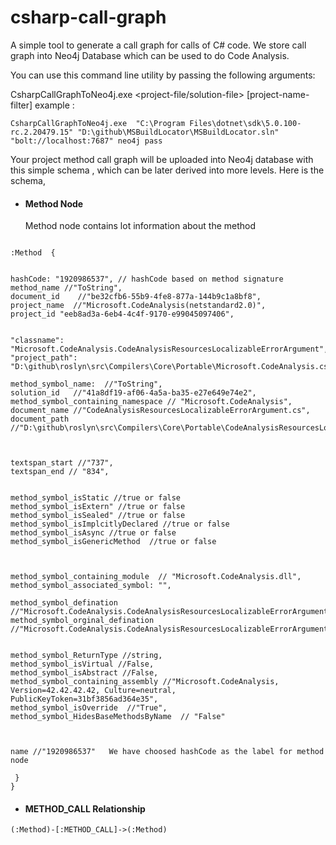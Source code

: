 # csharp-call-graph

A simple tool to generate a call graph for calls of C# code. We store call graph into Neo4j Database which can be used to do Code Analysis.

You can use this command line utility by passing the following arguments:


CsharpCallGraphToNeo4j.exe  <msbuild-path> <project-file/solution-file> <neo4j-bolt-url> <neo4j-username> <neo4j-password> [project-name-filter]
example :
```
CsharpCallGraphToNeo4j.exe  "C:\Program Files\dotnet\sdk\5.0.100-rc.2.20479.15" "D:\github\MSBuildLocator\MSBuildLocator.sln" "bolt://localhost:7687" neo4j pass
```

Your project method call graph will be uploaded into Neo4j database with this simple schema , which can be later derived into more levels. Here is the schema, 

* #### Method Node 
 
  Method node contains lot information about the method 
 ```
 
 :Method  {
 
 
hashCode: "1920986537", // hashCode based on method signature 
method_name //"ToString",
document_id    //"be32cfb6-55b9-4fe8-877a-144b9c1a8bf8",
project_name  //"Microsoft.CodeAnalysis(netstandard2.0)",
project_id "eeb8ad3a-6eb4-4c4f-9170-e99045097406",


"classname": "Microsoft.CodeAnalysis.CodeAnalysisResourcesLocalizableErrorArgument",
"project_path": "D:\github\roslyn\src\Compilers\Core\Portable\Microsoft.CodeAnalysis.csproj",

method_symbol_name:  //"ToString",
solution_id   //"41a8df19-af06-4a5a-ba35-e27e649e74e2",
method_symbol_containing_namespace // "Microsoft.CodeAnalysis",
document_name //"CodeAnalysisResourcesLocalizableErrorArgument.cs",
document_path //"D:\github\roslyn\src\Compilers\Core\Portable\CodeAnalysisResourcesLocalizableErrorArgument.cs",



textspan_start //"737",
textspan_end // "834",


method_symbol_isStatic //true or false
method_symbol_isExtern" //true or false
method_symbol_isSealed" //true or false
method_symbol_isImplcitlyDeclared //true or false
method_symbol_isAsync //true or false
method_symbol_isGenericMethod  //true or false



method_symbol_containing_module  // "Microsoft.CodeAnalysis.dll",
method_symbol_associated_symbol: "",

method_symbol_defination //"Microsoft.CodeAnalysis.CodeAnalysisResourcesLocalizableErrorArgument.ToString()",
method_symbol_orginal_defination  //"Microsoft.CodeAnalysis.CodeAnalysisResourcesLocalizableErrorArgument.ToString()",


method_symbol_ReturnType //string,
method_symbol_isVirtual //False,
method_symbol_isAbstract //False,
method_symbol_containing_assembly //"Microsoft.CodeAnalysis, Version=42.42.42.42, Culture=neutral, PublicKeyToken=31bf3856ad364e35",
method_symbol_isOverride  //"True",
method_symbol_HidesBaseMethodsByName  // "False"



name //"1920986537"   We have choosed hashCode as the label for method node

  }
}
```

* #### METHOD_CALL Relationship
```
(:Method)-[:METHOD_CALL]->(:Method)
```







